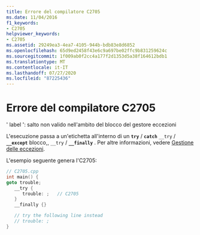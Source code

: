 ```yaml
---
title: Errore del compilatore C2705
ms.date: 11/04/2016
f1_keywords:
- C2705
helpviewer_keywords:
- C2705
ms.assetid: 29249ea3-4ea7-4105-944b-bdb83e8d6852
ms.openlocfilehash: 65d9ed2458f43e6c9a697be02ffc9b831259624c
ms.sourcegitcommit: 1f009ab0f2cc4a177f2d1353d5a38f164612bdb1
ms.translationtype: MT
ms.contentlocale: it-IT
ms.lasthandoff: 07/27/2020
ms.locfileid: "87225436"
---
```

# <a name="compiler-error-c2705"></a>Errore del compilatore C2705

' label ': salto non valido nell'ambito del blocco del gestore eccezioni

L'esecuzione passa a un'etichetta all'interno di un **`try`** / **`catch`** `__try` / **`__except`** blocco,, `__try` / **`__finally`** . Per altre informazioni, vedere [Gestione delle eccezioni](../../cpp/exception-handling-in-visual-cpp.md).

L'esempio seguente genera l'C2705:

```cpp
// C2705.cpp
int main() {
goto trouble;
   __try {
      trouble: ;   // C2705
   }
   __finally {}

   // try the following line instead
   // trouble: ;
}
```
